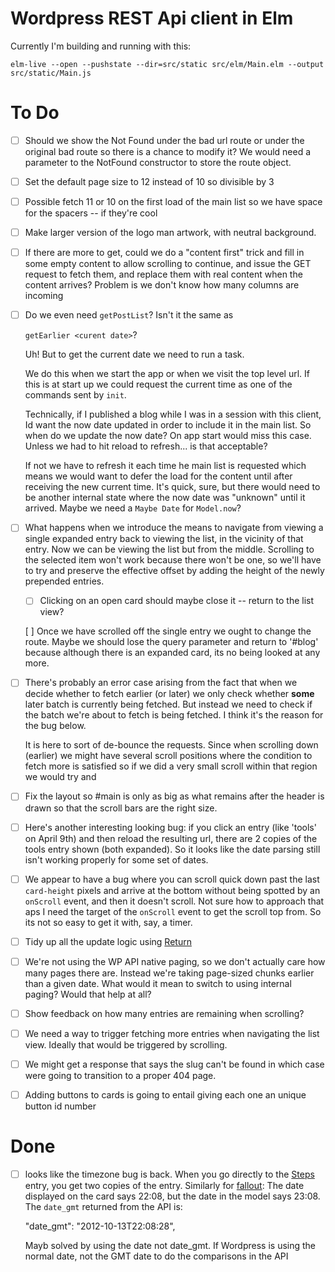 Wordpress REST Api client in Elm
=================================

Currently I'm building and running with this:

```
elm-live --open --pushstate --dir=src/static src/elm/Main.elm --output src/static/Main.js
```
To Do
=====

- [ ] Should we show the Not Found under the bad url route or under the
  original bad route so there is a chance to modify it?  We would need a
  parameter to the NotFound constructor to store the route object.

- [ ] Set the default page size to 12 instead of 10 so divisible by 3
  
- [ ] Possible fetch 11 or 10 on the first load of the main list so we have
  space for the spacers -- if they're cool


- [ ] Make larger version of the logo man artwork, with neutral background.

- [ ] If there are more to get, could we do a "content first" trick and fill in
  some empty content to allow scrolling to continue, and issue the GET request
  to fetch them, and replace them with real content when the content arrives?
  Problem is we don't know how many columns are incoming

- [ ] Do we even need `getPostList`? Isn't it the same as 

    `getEarlier <curent date>`?

  Uh! But to get the current date we need to run a task.

  We do this when we start the app or when we visit the top level url.  If this
  is at start up we could request the current time as one of the commands
  sent by `init`.

  Technically, if I published a blog while I was in a session with this client, 
  Id want the now date updated in order to include it in the main list. 
  So when do we update the now date? On app start would miss this case.
  Unless we had to hit reload to refresh... is that acceptable? 

  If not we have to refresh it each time he main list is requested which means
  we would want to defer the load for the content until after receiving the 
  new current time. It's quick, sure, but there would need to be another
  internal state where the now date was "unknown" until it arrived. 
  Maybe we need a `Maybe Date` for `Model.now`?

- [ ] What happens when we introduce the means to navigate from viewing a
  single expanded entry back to  viewing the list, in the vicinity of that
  entry. Now we can be viewing the list but from the middle. Scrolling to the
  selected item won't work because there won't be one, so we'll have to try and
  preserve the effective offset by adding the height of the newly prepended
  entries.  

  - [ ] Clicking on an open card should maybe close it -- return to the list
    view?

  [ ] Once we have scrolled off the single entry we ought to change the route.
  Maybe we should lose the query parameter and return to '#blog' because
  although there is an expanded card, its no being looked at any more.


- [ ] There's probably an error case arising from the fact that when we decide
  whether to fetch earlier (or later) we only check whether **some** later
  batch is currently being fetched. But instead we need to check if the batch
  we're about to fetch is being fetched. I think it's the reason for the bug
  below. 

  It is here to sort of de-bounce the requests. Since when scrolling down
  (earlier) we might have several scroll positions where the condition to fetch
  more is satisfied so if we did a very small scroll within that region we
  would try and 

- [ ] Fix the layout so #main is only as big as what remains after the header
  is drawn so that the scroll bars are the right size.

- [ ] Here's another interesting looking bug: if you click an entry (like
  'tools' on April 9th) and then reload the resulting url, there are 2 copies
  of the tools entry shown (both expanded). So it looks like the date parsing
  still isn't working properly for some set of dates.

- [ ] We appear to have a bug where you can scroll quick down past the last
    `card-height` pixels and arrive at the bottom without being spotted by an
    `onScroll` event, and then it doesn't scroll. Not sure how to approach that
    aps I need the target of the `onScroll` event to get the scroll top from.
    So its not so easy to get it with, say, a timer.

- [ ] Tidy up all the update logic using
  [Return](http://package.elm-lang.org/packages/Fresheyeball/elm-return/6.0.3/Return)


- [ ]  We're not using the WP API native paging, so we don't actually care how
  many pages there are.  Instead we're taking page-sized chunks earlier than a
  given date.  What would it mean to switch to using internal paging? Would
  that help at all?

- [ ] Show feedback on how many entries are remaining when scrolling?

- [ ] We need a way to trigger fetching more entries when navigating the list
  view. Ideally that would be triggered by scrolling. 
  
 - [ ] We might get a response that says the slug can't be found in which case
   were going to transition to a proper 404 page.

- [ ] Adding buttons to cards is going to entail giving each one an unique button id number


Done
====

- [ ] looks like the timezone bug is back. When you go directly to the
  [Steps](http://localhost:8000/#blog/steps) entry, you get two copies of the
  entry. Similarly for [fallout](http://localhost:8000/#blog/fallout): The date
  displayed on the card says 22:08, but the date in the model says 23:08.
  The `date_gmt` returned from the API is: 
  
    "date_gmt": "2012-10-13T22:08:28",

  Mayb solved by using the date not date_gmt. If Wordpress is using
  the normal date, not the  GMT date to do the comparisons in the API
